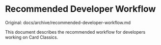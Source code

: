 # Recommended Developer Workflow

Original: docs/archive/recommended-developer-workflow.md

This document describes the recommended workflow for developers working on Card Classics.
